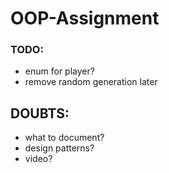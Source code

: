 # OOP-Assignment

### TODO:
* enum for player?
* remove random generation later

## DOUBTS:
* what to document?
* design patterns?
* video?

